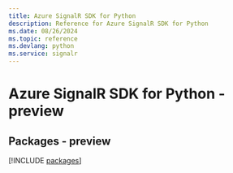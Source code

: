 ```yaml
---
title: Azure SignalR SDK for Python
description: Reference for Azure SignalR SDK for Python
ms.date: 08/26/2024
ms.topic: reference
ms.devlang: python
ms.service: signalr
---
```

# Azure SignalR SDK for Python - preview
## Packages - preview
[!INCLUDE [packages](signalr-index.md)]